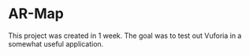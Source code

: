 # AR-Map

This project was created in 1 week. The goal was to test out Vuforia in a somewhat useful application.
